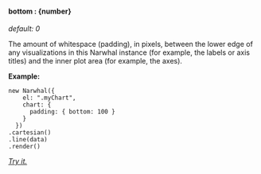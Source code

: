 #### **bottom** : {number}

*default: 0* 

The amount of whitespace (padding), in pixels, between the lower edge of any visualizations in this Narwhal instance (for example, the labels or axis titles) and the inner plot area (for example, the axes).

**Example:**

	new Narwhal({
	    el: ".myChart",
	    chart: {
	      padding: { bottom: 100 } 
	    }
	  })
	.cartesian()
	.line(data)
	.render()

*[Try it.](http://jsfiddle.net/forio/RUeJ4/)*



